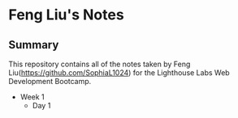 # Feng Liu's Notes
## Summary 

This repository contains all of the notes taken by Feng Liu(https://github.com/SophiaL1024) for the Lighthouse Labs Web Development Bootcamp.
* Week 1
  * Day 1

